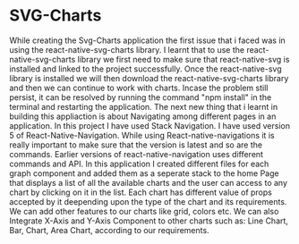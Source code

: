# SVG-Charts
While creating the Svg-Charts application the first issue that i faced was in using the react-native-svg-charts library.
I learnt that to use the react-native-svg-charts library we first need to make sure that react-native-svg is installed and linked to the project successfully.
Once the react-native-svg library is installed we will then download the react-native-svg-charts library and then we can continue to work with charts. Incase the problem still persist, it can be resolved by running the command "npm install" in the terminal and restarting the application. 
The next new thing that i learnt in building this appliaction is about Navigating among different pages in an application. In this project I have used Stack Navigation. I have used version 5 of React-Native-Navigation.
While using React-native-navigations it is really important to make sure that the version is latest and so are  the commands. Earlier versions of react-native-navigation uses different commands and API.
In this application I created different files for each graph component and added them as a seperate stack to the home Page that displays a list of all the available charts and the user can access to any chart by clicking on it in the list.
Each chart has different value of props accepted by it deepending upon the type of the chart and its requirements. We can add other features to our charts like grid, colors etc. We can also Integrate X-Axis and Y-Axis Component to other charts such as: Line Chart, Bar, Chart, Area Chart, according to our requirements.
